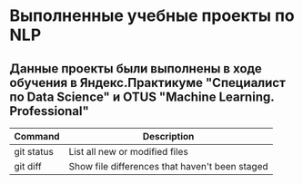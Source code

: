 # Выполненные учебные проекты по NLP

## Данные проекты были выполнены в ходе обучения в Яндекс.Практикуме "Специалист по Data Science" и OTUS "Machine Learning. Professional"


| Command | Description |
| --- | --- |
| git status | List all new or modified files |
| git diff | Show file differences that haven't been staged |
